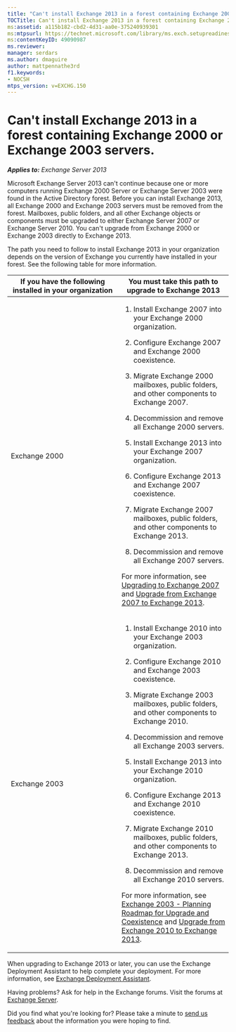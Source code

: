 ```yaml
---
title: "Can't install Exchange 2013 in a forest containing Exchange 2000 or Exchange 2003 servers"
TOCTitle: Can't install Exchange 2013 in a forest containing Exchange 2000 or Exchange 2003 servers.
ms:assetid: a115b182-cbd2-4d31-aa0e-375240939301
ms:mtpsurl: https://technet.microsoft.com/library/ms.exch.setupreadiness.exchange2000or2003presentinorg(v=EXCHG.150)
ms:contentKeyID: 49090987
ms.reviewer: 
manager: serdars
ms.author: dmaguire
author: mattpennathe3rd
f1.keywords:
- NOCSH
mtps_version: v=EXCHG.150
---
```


# Can't install Exchange 2013 in a forest containing Exchange 2000 or Exchange 2003 servers.

_**Applies to:** Exchange Server 2013_

Microsoft Exchange Server 2013 can't continue because one or more computers running Exchange 2000 Server or Exchange Server 2003 were found in the Active Directory forest. Before you can install Exchange 2013, all Exchange 2000 and Exchange 2003 servers must be removed from the forest. Mailboxes, public folders, and all other Exchange objects or components must be upgraded to either Exchange Server 2007 or Exchange Server 2010. You can't upgrade from Exchange 2000 or Exchange 2003 directly to Exchange 2013.

The path you need to follow to install Exchange 2013 in your organization depends on the version of Exchange you currently have installed in your forest. See the following table for more information.

<table>
<colgroup>
<col style="width: 50%" />
<col style="width: 50%" />
</colgroup>
<thead>
<tr class="header">
<th>If you have the following installed in your organization</th>
<th>You must take this path to upgrade to Exchange 2013</th>
</tr>
</thead>
<tbody>
<tr class="odd">
<td><p>Exchange 2000</p></td>
<td><ol>
<li><p>Install Exchange 2007 into your Exchange 2000 organization.</p></li>
<li><p>Configure Exchange 2007 and Exchange 2000 coexistence.</p></li>
<li><p>Migrate Exchange 2000 mailboxes, public folders, and other components to Exchange 2007.</p></li>
<li><p>Decommission and remove all Exchange 2000 servers.</p></li>
<li><p>Install Exchange 2013 into your Exchange 2007 organization.</p></li>
<li><p>Configure Exchange 2013 and Exchange 2007 coexistence.</p></li>
<li><p>Migrate Exchange 2007 mailboxes, public folders, and other components to Exchange 2013.</p></li>
<li><p>Decommission and remove all Exchange 2007 servers.</p></li>
</ol>
<p>For more information, see <a href="https://docs.microsoft.com/previous-versions/office/exchange-server-2007/bb124008(v=exchg.80)">Upgrading to Exchange 2007</a> and <a href="upgrade-from-exchange-2007-to-exchange-2013-exchange-2013-help.md">Upgrade from Exchange 2007 to Exchange 2013</a>.</p></td>
</tr>
<tr class="even">
<td><p>Exchange 2003</p></td>
<td><ol>
<li><p>Install Exchange 2010 into your Exchange 2003 organization.</p></li>
<li><p>Configure Exchange 2010 and Exchange 2003 coexistence.</p></li>
<li><p>Migrate Exchange 2003 mailboxes, public folders, and other components to Exchange 2010.</p></li>
<li><p>Decommission and remove all Exchange 2003 servers.</p></li>
<li><p>Install Exchange 2013 into your Exchange 2010 organization.</p></li>
<li><p>Configure Exchange 2013 and Exchange 2010 coexistence.</p></li>
<li><p>Migrate Exchange 2010 mailboxes, public folders, and other components to Exchange 2013.</p></li>
<li><p>Decommission and remove all Exchange 2010 servers.</p></li>
</ol>
<p>For more information, see <a href="https://docs.microsoft.com/previous-versions/office/exchange-server-2010/aa998186(v=exchg.141)">Exchange 2003 - Planning Roadmap for Upgrade and Coexistence</a> and <a href="upgrade-from-exchange-2010-to-exchange-2013-exchange-2013-help.md">Upgrade from Exchange 2010 to Exchange 2013</a>.</p></td>
</tr>
</tbody>
</table>

When upgrading to Exchange 2013 or later, you can use the Exchange Deployment Assistant to help complete your deployment. For more information, see [Exchange Deployment Assistant](https://assistants.microsoft.com/).

Having problems? Ask for help in the Exchange forums. Visit the forums at [Exchange Server](https://go.microsoft.com/fwlink/p/?linkid=60612).

Did you find what you're looking for? Please take a minute to [send us feedback](mailto:exsetuphelpfeedback@microsoft.com?subject=exchange%202013%20setup%20help%20feedback) about the information you were hoping to find.
